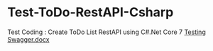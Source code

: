 # Test-ToDo-RestAPI-Csharp
Test Coding : Create ToDo List RestAPI using C#.Net Core 7
[Testing Swagger.docx](https://github.com/rsngalam/Test-ToDo-RestAPI-Csharp/files/11006989/Testing.Swagger.docx)
